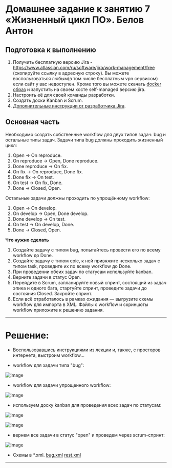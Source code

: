 # Домашнее задание к занятию 7 «Жизненный цикл ПО». Белов Антон

## Подготовка к выполнению

1. Получить бесплатную версию Jira - https://www.atlassian.com/ru/software/jira/work-management/free (скопируйте ссылку в адресную строку). Вы можете воспользоваться любым(в том числе бесплатным vpn сервисом) если сайт у вас недоступен. Кроме того вы можете скачать [docker образ](https://hub.docker.com/r/atlassian/jira-software/#) и запустить на своем хосте self-managed версию jira.
2. Настроить её для своей команды разработки.
3. Создать доски Kanban и Scrum.
4. [Дополнительные инструкции от разработчика Jira](https://support.atlassian.com/jira-cloud-administration/docs/import-and-export-issue-workflows/).

## Основная часть

Необходимо создать собственные workflow для двух типов задач: bug и остальные типы задач. Задачи типа bug должны проходить жизненный цикл:

1. Open -> On reproduce.
2. On reproduce -> Open, Done reproduce.
3. Done reproduce -> On fix.
4. On fix -> On reproduce, Done fix.
5. Done fix -> On test.
6. On test -> On fix, Done.
7. Done -> Closed, Open.

Остальные задачи должны проходить по упрощённому workflow:

1. Open -> On develop.
2. On develop -> Open, Done develop.
3. Done develop -> On test.
4. On test -> On develop, Done.
5. Done -> Closed, Open.

**Что нужно сделать**

1. Создайте задачу с типом bug, попытайтесь провести его по всему workflow до Done. 
1. Создайте задачу с типом epic, к ней привяжите несколько задач с типом task, проведите их по всему workflow до Done. 
1. При проведении обеих задач по статусам используйте kanban. 
1. Верните задачи в статус Open.
1. Перейдите в Scrum, запланируйте новый спринт, состоящий из задач эпика и одного бага, стартуйте спринт, проведите задачи до состояния Closed. Закройте спринт.
2. Если всё отработалось в рамках ожидания — выгрузите схемы workflow для импорта в XML. Файлы с workflow и скриншоты workflow приложите к решению задания.

---  

# Решение:  

- Воспользовавшись инструкциями из лекции и, также, с просторов интернета, выстроим workflow...

- workflow для задачи типа "bug":

![image](https://github.com/Belovant/09-ci/assets/107868869/2f09f7f8-53f6-4cef-9110-b66e4d780f4e)

- workflow для задачи упрощенного workflow:

![image](https://github.com/Belovant/09-ci/assets/107868869/d31d1731-fda6-4720-8a35-4d2835c59eb0)

- используем доску kanban для проведения всех задач по статусам:

![image](https://github.com/Belovant/09-ci/assets/107868869/dc6a1054-9e3c-4aff-ab6a-7cd8ddb4b9a6)

![image](https://github.com/Belovant/09-ci/assets/107868869/04594ced-acca-4e67-b88b-93fcf24e0580)

- вернем все задачи в статус "open" и проведем через scrum-спринт:

![image](https://github.com/Belovant/09-ci/assets/107868869/4190e5ca-9637-44fe-90ee-a953d59124c5)

- Схемы в *.xml.
[bug.xml](https://github.com/Belovant/09-ci/blob/main/01/bug.xml)
[rest.xml](https://github.com/Belovant/09-ci/blob/main/01/rest.xml)
---
